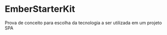 EmberStarterKit
===============

Prova de conceito para escolha da tecnologia a ser utilizada em um projeto SPA
